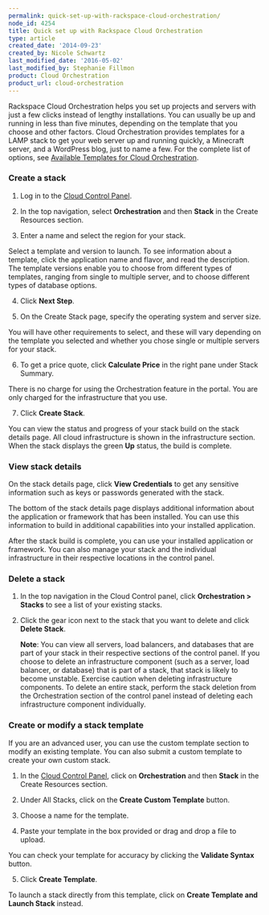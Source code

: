 ```yaml
---
permalink: quick-set-up-with-rackspace-cloud-orchestration/
node_id: 4254
title: Quick set up with Rackspace Cloud Orchestration
type: article
created_date: '2014-09-23'
created_by: Nicole Schwartz
last_modified_date: '2016-05-02'
last_modified_by: Stephanie Fillmon
product: Cloud Orchestration
product_url: cloud-orchestration
---
```


Rackspace Cloud Orchestration helps you set up projects and servers with just a few clicks instead of lengthy installations. You can usually be up and running in less than five minutes, depending on the template that you choose and other factors. Cloud Orchestration provides templates for a LAMP stack to get your web server up and running quickly, a Minecraft server, and a WordPress blog, just to name a few. For the complete list of options, see [Available Templates for Cloud Orchestration](/how-to/available-templates-for-cloud-orchestration).

### Create a stack

1. Log in to the [Cloud Control Panel](https://mycloud.rackspace.com/).

2. In the top navigation, select **Orchestration** and then **Stack** in the Create Resources section.

3. Enter a name and select the region for your stack.

  Select a template and version to launch. To see information about a template, click the application name and flavor, and read the description. The template versions enable you to choose from different types of templates, ranging from single to multiple server, and to choose different types of database options.

4. Click **Next Step**.

5. On the Create Stack page, specify the operating system and server size.

  You will have other requirements to select, and these will vary depending on the template you selected and whether you chose single or multiple servers for your stack.

6. To get a price quote, click **Calculate Price** in the right pane under Stack Summary.

  There is no charge for using the Orchestration feature in the portal. You are only charged for the infrastructure that you use.

7. Click **Create Stack**.

You can view the status and progress of your stack build on the stack details page. All cloud infrastructure is shown in the infrastructure section. When the stack displays the green **Up** status, the build is complete.

### View stack details

On the stack details page, click **View Credentials** to get any sensitive information such as keys or passwords generated with the stack.

The bottom of the stack details page displays additional information about the application or framework that has been installed. You can use this information to build in additional capabilities into your installed application.

After the stack build is complete, you can use your installed application or framework. You can also manage your stack and the individual infrastructure in their respective locations in the control panel.

### Delete a stack

1. In the top navigation in the Cloud Control panel, click **Orchestration > Stacks** to see a list of your existing stacks.

2. Click the gear icon next to the stack that you want to delete and click **Delete Stack**.

	**Note**: You can view all servers, load balancers, and databases that are part of your stack in their respective sections of the control panel. If you choose to delete an infrastructure component (such as a server, load balancer, or database) that is part of a stack, that stack is likely to become unstable. Exercise caution when deleting infrastructure components. To delete an entire stack, perform the stack deletion from the Orchestration section of the control panel instead of deleting each infrastructure component individually.

### Create or modify a stack template

If you are an advanced user, you can use the custom template section to modify an existing template. You can also submit a custom template to create your own custom stack.

1. In the [Cloud Control Panel](https://mycloud.rackspace.com), click on **Orchestration** and then **Stack** in the Create Resources section.

2. Under All Stacks, click on the **Create Custom Template** button.

3. Choose a name for the template.

4. Paste your template in the box provided or drag and drop a file to upload.

  You can check your template for accuracy by clicking the **Validate Syntax** button.

5. Click **Create Template**.

  To launch a stack directly from this template, click on **Create Template and Launch Stack** instead.
